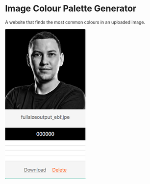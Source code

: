 # Image Colour Palette Generator
A website that finds the most common colours in an uploaded image.


![colours](colours.png)
